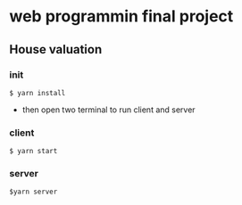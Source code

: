 # web programmin final project
## House valuation

### init
```
$ yarn install
```
* then open two terminal to run client and server
### client
```
$ yarn start
```

### server
```
$yarn server
```